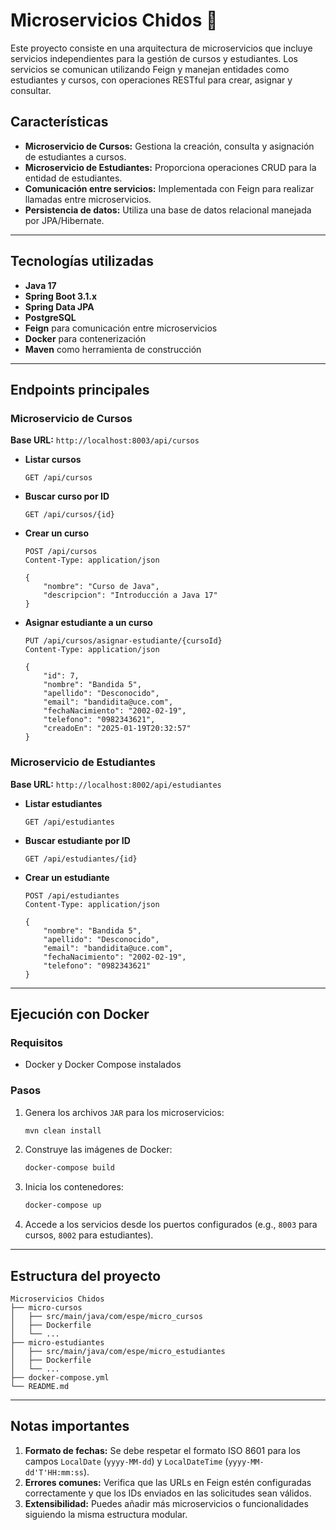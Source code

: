 # Microservicios Chidos 🤠

Este proyecto consiste en una arquitectura de microservicios que incluye servicios independientes para la gestión de cursos y estudiantes. Los servicios se comunican utilizando Feign y manejan entidades como estudiantes y cursos, con operaciones RESTful para crear, asignar y consultar.

## Características

- **Microservicio de Cursos:** Gestiona la creación, consulta y asignación de estudiantes a cursos.
- **Microservicio de Estudiantes:** Proporciona operaciones CRUD para la entidad de estudiantes.
- **Comunicación entre servicios:** Implementada con Feign para realizar llamadas entre microservicios.
- **Persistencia de datos:** Utiliza una base de datos relacional manejada por JPA/Hibernate.

---

## Tecnologías utilizadas

- **Java 17**  
- **Spring Boot 3.1.x**
- **Spring Data JPA**
- **PostgreSQL**
- **Feign** para comunicación entre microservicios
- **Docker** para contenerización
- **Maven** como herramienta de construcción

---

## Endpoints principales

### Microservicio de Cursos

**Base URL:** `http://localhost:8003/api/cursos`

- **Listar cursos**
  ```http
  GET /api/cursos
  ```

- **Buscar curso por ID**
  ```http
  GET /api/cursos/{id}
  ```

- **Crear un curso**
  ```http
  POST /api/cursos
  Content-Type: application/json

  {
      "nombre": "Curso de Java",
      "descripcion": "Introducción a Java 17"
  }
  ```

- **Asignar estudiante a un curso**
  ```http
  PUT /api/cursos/asignar-estudiante/{cursoId}
  Content-Type: application/json

  {
      "id": 7,
      "nombre": "Bandida 5",
      "apellido": "Desconocido",
      "email": "bandidita@uce.com",
      "fechaNacimiento": "2002-02-19",
      "telefono": "0982343621",
      "creadoEn": "2025-01-19T20:32:57"
  }
  ```

### Microservicio de Estudiantes

**Base URL:** `http://localhost:8002/api/estudiantes`

- **Listar estudiantes**
  ```http
  GET /api/estudiantes
  ```

- **Buscar estudiante por ID**
  ```http
  GET /api/estudiantes/{id}
  ```

- **Crear un estudiante**
  ```http
  POST /api/estudiantes
  Content-Type: application/json

  {
      "nombre": "Bandida 5",
      "apellido": "Desconocido",
      "email": "bandidita@uce.com",
      "fechaNacimiento": "2002-02-19",
      "telefono": "0982343621"
  }
  ```

---

## Ejecución con Docker

### Requisitos

- Docker y Docker Compose instalados

### Pasos

1. Genera los archivos `JAR` para los microservicios:
   ```bash
   mvn clean install
   ```

2. Construye las imágenes de Docker:
   ```bash
   docker-compose build
   ```

3. Inicia los contenedores:
   ```bash
   docker-compose up
   ```

4. Accede a los servicios desde los puertos configurados (e.g., `8003` para cursos, `8002` para estudiantes).

---

## Estructura del proyecto

```
Microservicios Chidos
├── micro-cursos
│   ├── src/main/java/com/espe/micro_cursos
│   ├── Dockerfile
│   └── ...
├── micro-estudiantes
│   ├── src/main/java/com/espe/micro_estudiantes
│   ├── Dockerfile
│   └── ...
├── docker-compose.yml
└── README.md
```

---

## Notas importantes

1. **Formato de fechas:** Se debe respetar el formato ISO 8601 para los campos `LocalDate` (`yyyy-MM-dd`) y `LocalDateTime` (`yyyy-MM-dd'T'HH:mm:ss`).
2. **Errores comunes:** Verifica que las URLs en Feign estén configuradas correctamente y que los IDs enviados en las solicitudes sean válidos.
3. **Extensibilidad:** Puedes añadir más microservicios o funcionalidades siguiendo la misma estructura modular.
